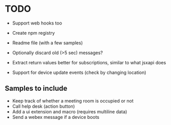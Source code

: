 # TODO

* Support web hooks too
* Create npm registry
* Readme file (with a few samples)


* Optionally discard old (>5 sec) messages?
* Extract return values better for subscriptions, similar to what jsxapi does
* Support for device update events (check by changing location)


## Samples to include

* Keep track of whether a meeting room is occupied or not
* Call help desk (action button)
* Add a ui extension and macro (requires multiline data)
* Send a webex message if a device boots